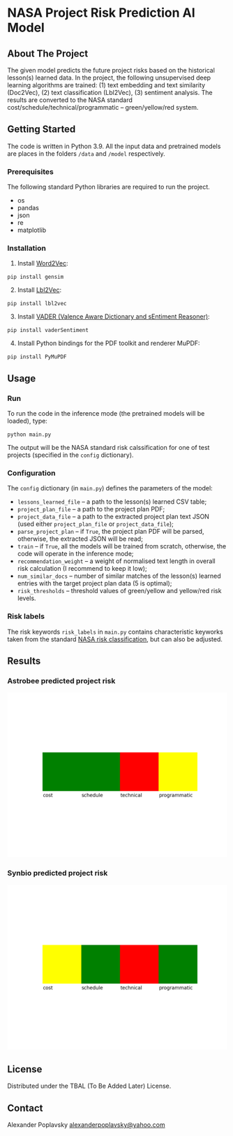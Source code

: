 # NASA Project Risk Prediction AI Model       


<!-- ABOUT THE PROJECT -->
## About The Project

The given model predicts the future project risks based on the historical lesson(s) learned data. In the project, the following unsupervised deep learning algorithms are trained: (1) text embedding and text similarity (Doc2Vec), (2) text classification (Lbl2Vec), (3) sentiment analysis. The results are converted to the NASA standard cost/schedule/technical/programmatic – green/yellow/red system.    

<!-- GETTING STARTED -->
## Getting Started

The code is written in Python 3.9. All the input data and pretrained models are places in the folders `/data` and `/model` respectively. 

### Prerequisites

The following standard Python libraries are required to run the project.

* os
* pandas
* json
* re
* matplotlib

### Installation

1. Install [Word2Vec](https://radimrehurek.com/gensim/models/doc2vec.html):
```
pip install gensim
```

2. Install [Lbl2Vec](https://pythonrepo.com/repo/sebischair-Lbl2Vec):
```
pip install lbl2vec
```

3. Install [VADER (Valence Aware Dictionary and sEntiment Reasoner)](https://pypi.org/project/vaderSentiment/):
```
pip install vaderSentiment
```

4. Install Python bindings for the PDF toolkit and renderer MuPDF:
```
pip install PyMuPDF
```

<!-- USAGE EXAMPLES -->
## Usage

### Run

To run the code in the inference mode (the pretrained models will be loaded), type:
```
python main.py
```

The output will be the NASA standard risk calssification for one of test projects (specified in the `config` dictionary).

### Configuration

The `config` dictionary (in `main.py`) defines the parameters of the model: 

* `lessons_learned_file` – a path to the lesson(s) learned CSV table;
* `project_plan_file` – a path to the project plan PDF;
* `project_data_file` – a path to the extracted project plan text JSON (used either `project_plan_file` or `project_data_file`);
* `parse_project_plan` – if `True`, the project plan PDF will be parsed, otherwise, the extracted JSON will be read;
* `train` – if `True`, all the models will be trained from scratch, otherwise, the code will operate in the inference mode;
* `recommendation_weight` – a weight of normalised text length in overall risk calculation (I recommend to keep it low);
* `num_similar_docs` – number of similar matches of the lesson(s) learned entries with the target project plan data (5 is optimal);
* `risk_thresholds` – threshold values of green/yellow and yellow/red risk levels. 

### Risk labels

The risk keywords `risk_labels` in `main.py` contains characteristic keyworks taken from the standard [NASA risk classification](https://www.nasa.gov/seh/6-4-technical-risk-management), but can also be adjusted.   


<!-- RFESULTS -->
## Results

### Astrobee predicted project risk 

![astrobee](./images/astrobee.png)

### Synbio predicted project risk

![synbio](./images/synbio.png)


<!-- LICENSE -->
## License

Distributed under the TBAL (To Be Added Later) License. 

<!-- CONTACT -->
## Contact

Alexander Poplavsky alexanderpoplavsky@yahoo.com
